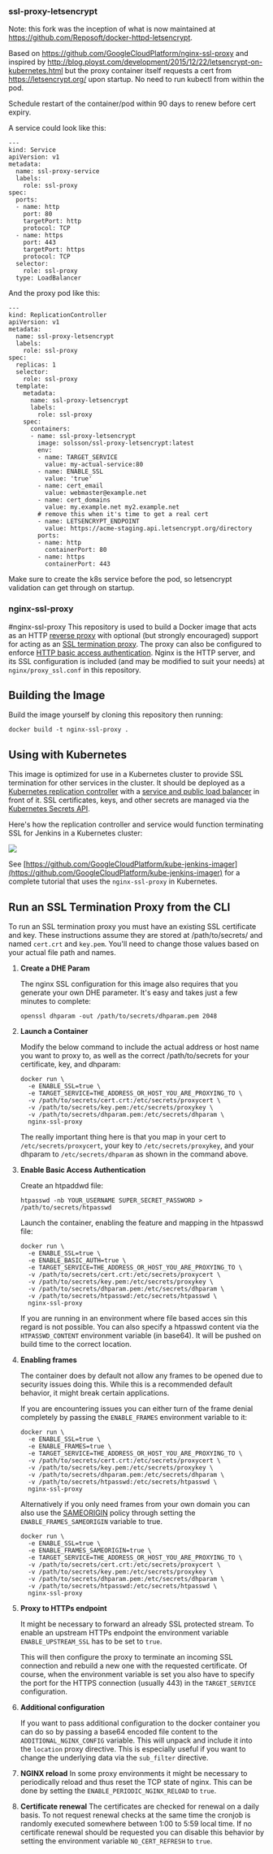 ### ssl-proxy-letsencrypt

Note: this fork was the inception of what is now maintained at https://github.com/Reposoft/docker-httpd-letsencrypt.

Based on https://github.com/GoogleCloudPlatform/nginx-ssl-proxy
and inspired by http://blog.ployst.com/development/2015/12/22/letsencrypt-on-kubernetes.html
but
the proxy container itself requests a cert from https://letsencrypt.org/ upon startup. No need to run kubectl from within the pod.

Schedule restart of the container/pod within 90 days to renew before cert expiry.

A service could look like this:
```
---
kind: Service
apiVersion: v1
metadata:
  name: ssl-proxy-service
  labels:
    role: ssl-proxy
spec:
  ports:
  - name: http
    port: 80
    targetPort: http
    protocol: TCP
  - name: https
    port: 443
    targetPort: https
    protocol: TCP
  selector:
    role: ssl-proxy
  type: LoadBalancer
```

And the proxy pod like this:
```
---
kind: ReplicationController
apiVersion: v1
metadata:
  name: ssl-proxy-letsencrypt
  labels:
    role: ssl-proxy
spec:
  replicas: 1
  selector:
    role: ssl-proxy
  template:
    metadata:
      name: ssl-proxy-letsencrypt
      labels:
        role: ssl-proxy
    spec:
      containers:
      - name: ssl-proxy-letsencrypt
        image: solsson/ssl-proxy-letsencrypt:latest
        env:
        - name: TARGET_SERVICE
          value: my-actual-service:80
        - name: ENABLE_SSL
          value: 'true'
        - name: cert_email
          value: webmaster@example.net
        - name: cert_domains
          value: my.example.net my2.example.net
        # remove this when it's time to get a real cert
        - name: LETSENCRYPT_ENDPOINT
          value: https://acme-staging.api.letsencrypt.org/directory
        ports:
        - name: http
          containerPort: 80
        - name: https
          containerPort: 443
```

Make sure to create the k8s service before the pod, so letsencrypt validation can get through on startup.

### nginx-ssl-proxy

#nginx-ssl-proxy
This repository is used to build a Docker image that acts as an HTTP [reverse proxy](http://en.wikipedia.org/wiki/Reverse_proxy) with optional (but strongly encouraged) support for acting as an [SSL termination proxy](http://en.wikipedia.org/wiki/SSL_termination_proxy). The proxy can also be configured to enforce [HTTP basic access authentication](http://en.wikipedia.org/wiki/Basic_access_authentication). Nginx is the HTTP server, and its SSL configuration is included (and may be modified to suit your needs) at `nginx/proxy_ssl.conf` in this repository.

## Building the Image
Build the image yourself by cloning this repository then running:

```shell
docker build -t nginx-ssl-proxy .
```

## Using with Kubernetes
This image is optimized for use in a Kubernetes cluster to provide SSL termination for other services in the cluster. It should be deployed as a [Kubernetes replication controller](https://github.com/GoogleCloudPlatform/kubernetes/blob/master/docs/replication-controller.md) with a [service and public load balancer](https://github.com/GoogleCloudPlatform/kubernetes/blob/master/docs/services.md) in front of it. SSL certificates, keys, and other secrets are managed via the [Kubernetes Secrets API](https://github.com/GoogleCloudPlatform/kubernetes/blob/master/docs/design/secrets.md).

Here's how the replication controller and service would function terminating SSL for Jenkins in a Kubernetes cluster:

![](img/architecture.png)

See [https://github.com/GoogleCloudPlatform/kube-jenkins-imager](https://github.com/GoogleCloudPlatform/kube-jenkins-imager) for a complete tutorial that uses the `nginx-ssl-proxy` in Kubernetes.

## Run an SSL Termination Proxy from the CLI
To run an SSL termination proxy you must have an existing SSL certificate and key. These instructions assume they are stored at /path/to/secrets/ and named `cert.crt` and `key.pem`. You'll need to change those values based on your actual file path and names.

1. **Create a DHE Param**

    The nginx SSL configuration for this image also requires that you generate your own DHE parameter. It's easy and takes just a few minutes to complete:

    ```shell
    openssl dhparam -out /path/to/secrets/dhparam.pem 2048
    ```

2. **Launch a Container**

    Modify the below command to include the actual address or host name you want to proxy to, as well as the correct /path/to/secrets for your certificate, key, and dhparam:

    ```shell
    docker run \
      -e ENABLE_SSL=true \
      -e TARGET_SERVICE=THE_ADDRESS_OR_HOST_YOU_ARE_PROXYING_TO \
      -v /path/to/secrets/cert.crt:/etc/secrets/proxycert \
      -v /path/to/secrets/key.pem:/etc/secrets/proxykey \
      -v /path/to/secrets/dhparam.pem:/etc/secrets/dhparam \
      nginx-ssl-proxy
    ```
    The really important thing here is that you map in your cert to `/etc/secrets/proxycert`, your key to `/etc/secrets/proxykey`, and your dhparam to `/etc/secrets/dhparam` as shown in the command above.

3. **Enable Basic Access Authentication**

    Create an htpaddwd file:

    ```shell
    htpasswd -nb YOUR_USERNAME SUPER_SECRET_PASSWORD > /path/to/secrets/htpasswd
    ```

    Launch the container, enabling the feature and mapping in the htpasswd file:

    ```shell
    docker run \
      -e ENABLE_SSL=true \
      -e ENABLE_BASIC_AUTH=true \
      -e TARGET_SERVICE=THE_ADDRESS_OR_HOST_YOU_ARE_PROXYING_TO \
      -v /path/to/secrets/cert.crt:/etc/secrets/proxycert \
      -v /path/to/secrets/key.pem:/etc/secrets/proxykey \
      -v /path/to/secrets/dhparam.pem:/etc/secrets/dhparam \
      -v /path/to/secrets/htpasswd:/etc/secrets/htpasswd \
      nginx-ssl-proxy
    ```
    
    If you are running in an environment where file based acces sin this regard
    is not possible. You can also specify a htpasswd content via the `HTPASSWD_CONTENT`
    environment variable (in base64). It will be pushed on build time to the correct location.

4. **Enabling frames**

    The container does by default not allow any frames to be opened due to
    security issues doing this. While this is a recommended default behavior,
    it might break certain applications.
    
    If you are encountering issues you can either turn of the frame denial
    completely by passing the `ENABLE_FRAMES` environment variable to it:
    
    ```shell
    docker run \
      -e ENABLE_SSL=true \
      -e ENABLE_FRAMES=true \
      -e TARGET_SERVICE=THE_ADDRESS_OR_HOST_YOU_ARE_PROXYING_TO \
      -v /path/to/secrets/cert.crt:/etc/secrets/proxycert \
      -v /path/to/secrets/key.pem:/etc/secrets/proxykey \
      -v /path/to/secrets/dhparam.pem:/etc/secrets/dhparam \
      -v /path/to/secrets/htpasswd:/etc/secrets/htpasswd \
      nginx-ssl-proxy
    ```
    
    Alternatively if you only need frames from your own domain you can also
    use the [SAMEORIGIN](https://developer.mozilla.org/en-US/docs/Web/HTTP/X-Frame-Options) policy
    through setting the `ENABLE_FRAMES_SAMEORIGIN` variable to true.
    
    ```shell
    docker run \
      -e ENABLE_SSL=true \
      -e ENABLE_FRAMES_SAMEORIGIN=true \
      -e TARGET_SERVICE=THE_ADDRESS_OR_HOST_YOU_ARE_PROXYING_TO \
      -v /path/to/secrets/cert.crt:/etc/secrets/proxycert \
      -v /path/to/secrets/key.pem:/etc/secrets/proxykey \
      -v /path/to/secrets/dhparam.pem:/etc/secrets/dhparam \
      -v /path/to/secrets/htpasswd:/etc/secrets/htpasswd \
      nginx-ssl-proxy
    ```

5. **Proxy to HTTPs endpoint**
 
    It might be necessary to forward an already SSL protected stream.
    To enable an upstream HTTPs endpoint the environment variable
    `ENABLE_UPSTREAM_SSL` has to be set to `true`.
    
    This will then configure the proxy to terminate an incoming SSL
    connection and rebuild a new one with the requested certificate.
    Of course, when the environment variable is set you also have
    to specify the port for the HTTPS connection (usually 443) in the
    `TARGET_SERVICE` configuration.

6. **Additional configuration**

    If you want to pass additional configuration to the docker container
    you can do so by passing a base64 encoded file content to the
    `ADDITIONAL_NGINX_CONFIG` variable. This will unpack and include
    it into the `location` proxy directive. This is especially useful
    if you want to change the underlying data via the `sub_filter`
    directive.

7. **NGINX reload**
    In some proxy environments it might be necessary to periodically reload
    and thus reset the TCP state of nginx. This can be done by setting the
    `ENABLE_PERIODIC_NGINX_RELOAD` to `true`.

8. **Certificate renewal**
    The certificates are checked for renewal on a daily basis. To not request
    renewal checks at the same time the cronjob is randomly executed somewhere
    between 1:00 to 5:59 local time. If no certificate renewal should be
    requested you can disable this behavior by setting the environment variable
    `NO_CERT_REFRESH` to `true`.
